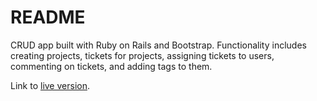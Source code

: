 # README
CRUD app built with Ruby on Rails and Bootstrap. Functionality includes creating projects, tickets for projects, assigning tickets to users, commenting on tickets, and adding tags to them.

Link to [live version](https://desolate-thicket-13926.herokuapp.com/).
